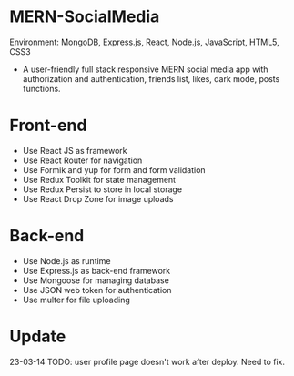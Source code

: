 # MERN-SocialMedia
Environment: MongoDB, Express.js, React, Node.js, JavaScript, HTML5, CSS3
- A user-friendly full stack responsive MERN social media app with authorization and authentication, friends list, likes, dark mode, posts functions.

# Front-end
- Use React JS as framework
- Use React Router for navigation
- Use Formik and yup for form and form validation
- Use Redux Toolkit for state management
- Use Redux Persist to store in local storage
- Use React Drop Zone for image uploads

# Back-end
- Use Node.js as runtime
- Use Express.js as back-end framework
- Use Mongoose for managing database
- Use JSON web token for authentication
- Use multer for file uploading

# Update
23-03-14 TODO: user profile page doesn't work after deploy. Need to fix.
